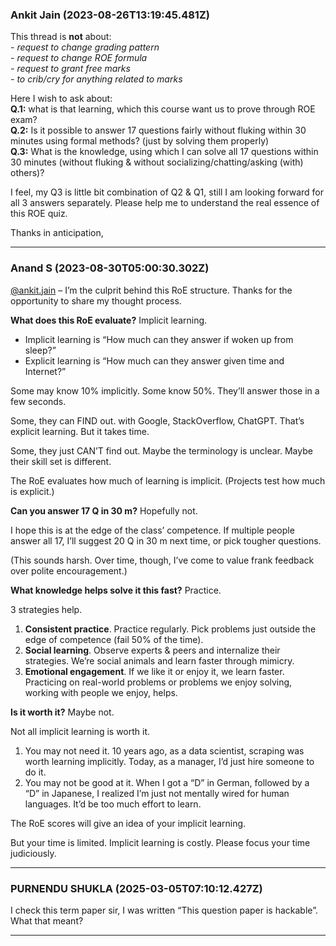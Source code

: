 ### Ankit Jain (2023-08-26T13:19:45.481Z)

This thread is **not** about:  
_\- request to change grading pattern_  
_\- request to change ROE formula_  
_\- request to grant free marks_  
_\- to crib/cry for anything related to marks_

Here I wish to ask about:  
**Q.1:** what is that learning, which this course want us to prove through ROE
exam?  
**Q.2:** Is it possible to answer 17 questions fairly without fluking within
30 minutes using formal methods? (just by solving them properly)  
**Q.3:** What is the knowledge, using which I can solve all 17 questions
within 30 minutes (without fluking & without socializing/chatting/asking
(with) others)?

I feel, my Q3 is little bit combination of Q2 & Q1, still I am looking forward
for all 3 answers separately. Please help me to understand the real essence of
this ROE quiz.

Thanks in anticipation,


---
### Anand S (2023-08-30T05:00:30.302Z)

[@ankit.jain](/u/ankit.jain) – I’m the culprit behind this RoE structure.
Thanks for the opportunity to share my thought process.

**What does this RoE evaluate?** Implicit learning.

  * Implicit learning is “How much can they answer if woken up from sleep?”
  * Explicit learning is “How much can they answer given time and Internet?”

Some may know 10% implicitly. Some know 50%. They’ll answer those in a few
seconds.

Some, they can FIND out. with Google, StackOverflow, ChatGPT. That’s explicit
learning. But it takes time.

Some, they just CAN’T find out. Maybe the terminology is unclear. Maybe their
skill set is different.

The RoE evaluates how much of learning is implicit. (Projects test how much is
explicit.)

**Can you answer 17 Q in 30 m?** Hopefully not.

I hope this is at the edge of the class’ competence. If multiple people answer
all 17, I’ll suggest 20 Q in 30 m next time, or pick tougher questions.

(This sounds harsh. Over time, though, I’ve come to value frank feedback over
polite encouragement.)

**What knowledge helps solve it this fast?** Practice.

3 strategies help.

  1. **Consistent practice**. Practice regularly. Pick problems just outside the edge of competence (fail 50% of the time).
  2. **Social learning**. Observe experts & peers and internalize their strategies. We’re social animals and learn faster through mimicry.
  3. **Emotional engagement**. If we like it or enjoy it, we learn faster. Practicing on real-world problems or problems we enjoy solving, working with people we enjoy, helps.

**Is it worth it?** Maybe not.

Not all implicit learning is worth it.

  1. You may not need it. 10 years ago, as a data scientist, scraping was worth learning implicitly. Today, as a manager, I’d just hire someone to do it.
  2. You may not be good at it. When I got a “D” in German, followed by a “D” in Japanese, I realized I’m just not mentally wired for human languages. It’d be too much effort to learn.

The RoE scores will give an idea of your implicit learning.

But your time is limited. Implicit learning is costly. Please focus your time
judiciously.


---
### PURNENDU SHUKLA (2025-03-05T07:10:12.427Z)

I check this term paper sir, I was written “This question paper is hackable”.
What that meant?


---
